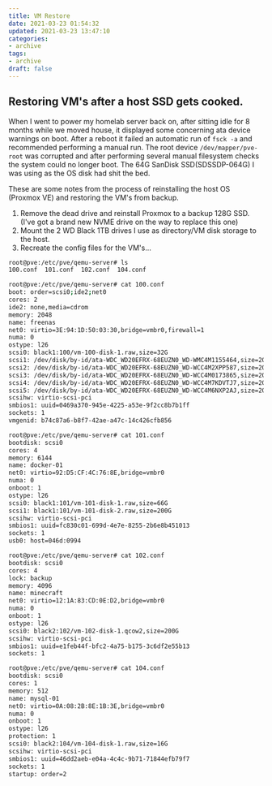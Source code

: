 ```yaml
---
title: VM Restore
date: 2021-03-23 01:54:32
updated: 2021-03-23 13:47:10
categories:
- archive
tags:
- archive
draft: false
---
```


## Restoring VM's after a host SSD gets cooked.

When I went to power my homelab server back on, after sitting idle for 8 months while we moved house, it displayed some concerning ata device warnings on boot. After a reboot it failed an automatic run of `fsck -a` and recommended performing a manual run. The root device `/dev/mapper/pve-root` was corrupted and after performing several manual filesystem checks the system could no longer boot. The 64G SanDisk SSD(SDSSDP-064G) I was using as the OS disk had shit the bed.

These are some notes from the process of reinstalling the host OS (Proxmox VE) and restoring the VM's from backup.

1. Remove the dead drive and reinstall Proxmox to a backup 128G SSD. (I've got a brand new NVME drive on the way to replace this one)
1. Mount the 2 WD Black 1TB drives I use as directory/VM disk storage to the host.
1. Recreate the config files for the VM's...


```bash
root@pve:/etc/pve/qemu-server# ls
100.conf  101.conf  102.conf  104.conf

root@pve:/etc/pve/qemu-server# cat 100.conf
boot: order=scsi0;ide2;net0
cores: 2
ide2: none,media=cdrom
memory: 2048
name: freenas
net0: virtio=3E:94:1D:50:03:30,bridge=vmbr0,firewall=1
numa: 0
ostype: l26
scsi0: black1:100/vm-100-disk-1.raw,size=32G
scsi1: /dev/disk/by-id/ata-WDC_WD20EFRX-68EUZN0_WD-WMC4M1155464,size=2000G
scsi2: /dev/disk/by-id/ata-WDC_WD20EFRX-68EUZN0_WD-WCC4M2XPP587,size=2000G
scsi3: /dev/disk/by-id/ata-WDC_WD20EFRX-68EUZN0_WD-WCC4M0173865,size=2000G
scsi4: /dev/disk/by-id/ata-WDC_WD20EFRX-68EUZN0_WD-WCC4M7KDVTJ7,size=2000G
scsi5: /dev/disk/by-id/ata-WDC_WD20EFRX-68EUZN0_WD-WCC4M6NXP2AJ,size=2000G
scsihw: virtio-scsi-pci
smbios1: uuid=0469a370-945e-4225-a53e-9f2cc8b7b1ff
sockets: 1
vmgenid: b74c87a6-b8f7-42ae-a47c-14c426cfb856

root@pve:/etc/pve/qemu-server# cat 101.conf
bootdisk: scsi0
cores: 4
memory: 6144
name: docker-01
net0: virtio=92:D5:CF:4C:76:8E,bridge=vmbr0
numa: 0
onboot: 1
ostype: l26
scsi0: black1:101/vm-101-disk-1.raw,size=66G
scsi1: black1:101/vm-101-disk-2.raw,size=200G
scsihw: virtio-scsi-pci
smbios1: uuid=fc830c01-699d-4e7e-8255-2b6e8b451013
sockets: 1
usb0: host=046d:0994

root@pve:/etc/pve/qemu-server# cat 102.conf
bootdisk: scsi0
cores: 4
lock: backup
memory: 4096
name: minecraft
net0: virtio=12:1A:83:CD:0E:D2,bridge=vmbr0
numa: 0
onboot: 1
ostype: l26
scsi0: black2:102/vm-102-disk-1.qcow2,size=200G
scsihw: virtio-scsi-pci
smbios1: uuid=e1feb44f-bfc2-4a75-b175-3c6df2e55b13
sockets: 1

root@pve:/etc/pve/qemu-server# cat 104.conf
bootdisk: scsi0
cores: 1
memory: 512
name: mysql-01
net0: virtio=0A:08:2B:8E:1B:3E,bridge=vmbr0
numa: 0
onboot: 1
ostype: l26
protection: 1
scsi0: black2:104/vm-104-disk-1.raw,size=16G
scsihw: virtio-scsi-pci
smbios1: uuid=46dd2aeb-e04a-4c4c-9b71-71844efb79f7
sockets: 1
startup: order=2
```
